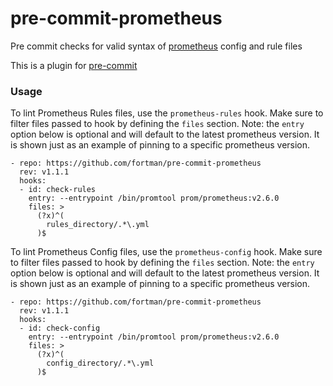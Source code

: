 # pre-commit-prometheus

Pre commit checks for valid syntax of [prometheus](https://prometheus.io) config and rule files

This is a plugin for [pre-commit](https://pre-commit.com)

### Usage

To lint Prometheus Rules files, use the `prometheus-rules` hook.  Make sure to filter files passed to hook by defining the `files` section.  Note: the `entry` option below is optional and will default to the latest prometheus version.  It is shown just as an example of pinning to a specific prometheus version.

    - repo: https://github.com/fortman/pre-commit-prometheus
      rev: v1.1.1
      hooks:
      - id: check-rules
        entry: --entrypoint /bin/promtool prom/prometheus:v2.6.0
        files: >
          (?x)^(
            rules_directory/.*\.yml
          )$

To lint Prometheus Config files, use the `prometheus-config` hook.  Make sure to filter files passed to hook by defining the `files` section.  Note: the `entry` option below is optional and will default to the latest prometheus version.  It is shown just as an example of pinning to a specific prometheus version.

    - repo: https://github.com/fortman/pre-commit-prometheus
      rev: v1.1.1
      hooks:
      - id: check-config
        entry: --entrypoint /bin/promtool prom/prometheus:v2.6.0
        files: >
          (?x)^(
            config_directory/.*\.yml
          )$
